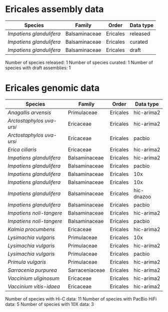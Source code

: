 # Ericales assembly data

| Species | Family | Order | Data type |
| -- | --- | --- | --- |
| *Impatiens glandulifera* | Balsaminaceae | Ericales | released |
| *Impatiens glandulifera* | Balsaminaceae | Ericales | curated |
| *Impatiens glandulifera* | Balsaminaceae | Ericales | draft |

Number of species released: 1
Number of species curated: 1
Number of species with draft assemblies: 1

# Ericales genomic data

| Species | Family | Order | Data type |
| -- | --- | --- | --- |
| *Anagallis arvensis* | Primulaceae | Ericales | hic-arima2 |
| *Arctostaphylos uva-ursi* | Ericaceae | Ericales | hic-arima2 |
| *Arctostaphylos uva-ursi* | Ericaceae | Ericales | pacbio |
| *Erica ciliaris* | Ericaceae | Ericales | hic-arima2 |
| *Impatiens glandulifera* | Balsaminaceae | Ericales | hic-arima2 |
| *Impatiens glandulifera* | Balsaminaceae | Ericales | pacbio |
| *Impatiens glandulifera* | Balsaminaceae | Ericales | 10x |
| *Impatiens glandulifera* | Balsaminaceae | Ericales | 10x |
| *Impatiens glandulifera* | Balsaminaceae | Ericales | hic-dnazoo |
| *Impatiens glandulifera* | Balsaminaceae | Ericales | pacbio |
| *Impatiens noli-tangere* | Balsaminaceae | Ericales | hic-arima2 |
| *Impatiens noli-tangere* | Balsaminaceae | Ericales | pacbio |
| *Kalmia procumbens* | Ericaceae | Ericales | hic-arima2 |
| *Lysimachia vulgaris* | Primulaceae | Ericales | 10x |
| *Lysimachia vulgaris* | Primulaceae | Ericales | hic-arima2 |
| *Lysimachia vulgaris* | Primulaceae | Ericales | pacbio |
| *Primula vulgaris* | Primulaceae | Ericales | hic-arima2 |
| *Sarracenia purpurea* | Sarraceniaceae | Ericales | hic-arima2 |
| *Vaccinium uliginosum* | Ericaceae | Ericales | hic-arima2 |
| *Vaccinium vitis-idaea* | Ericaceae | Ericales | hic-arima2 |

Number of species with Hi-C data: 11
Number of species with PacBio HiFi data: 5
Number of species with 10X data: 3
